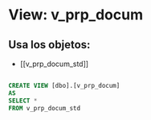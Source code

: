 # View: v_prp_docum

## Usa los objetos:
- [[v_prp_docum_std]]

```sql

CREATE VIEW [dbo].[v_prp_docum]
AS
SELECT *
FROM v_prp_docum_std

```
